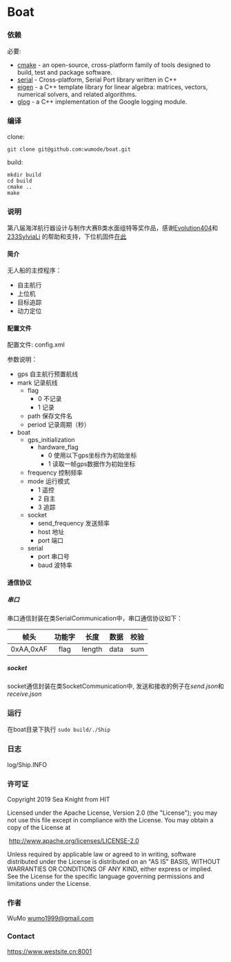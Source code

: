 ﻿# Boat

### 依赖

必要:

- [cmake](http://www.cmake.org/) - an open-source, cross-platform family of tools designed to build, test and package software. 
- [serial](http://wjwwood.github.com/serial/) - Cross-platform, Serial Port library written in C++
- [eigen](http://eigen.tuxfamily.org/) - a C++ template library for linear algebra: matrices, vectors, numerical solvers, and related algorithms.
- [glog](https://github.com/google/glog)  - a C++ implementation of the Google logging module. 

### 编译

clone:

`git clone git@github.com:wumode/boat.git`

build:

```shell
mkdir build
cd build
cmake ..
make
```

### 说明

第八届海洋航行器设计与制作大赛B类水面组特等奖作品，感谢[Evolution404](https://github.com/Evolution404)和[233SylviaLi](<https://github.com/233SylviaLi>) 的帮助和支持，下位机固件[在此](<https://github.com/wumode/boat-firmware>)

#### 简介

无人船的主控程序：

- 自主航行
- 上位机
- 目标追踪
- 动力定位

#### 配置文件

配置文件: config.xml

参数说明：

- gps 自主航行预置航线
- mark 记录航线
  - flag
    - 0 不记录
    - 1 记录
  - path 保存文件名
  - period 记录周期（秒）
- boat 
  - gps_initialization
    - hardware_flag
      - 0 使用以下gps坐标作为初始坐标
      - 1 读取一帧gps数据作为初始坐标
  - frequency 控制频率
  - mode 运行模式
    - 1 遥控
    - 2 自主
    - 3 追踪
  - socket
    - send_frequency 发送频率
    - host 地址
    - port 端口
  - serial
    - port 串口号
    - baud 波特率

#### 通信协议

##### 串口

串口通信封装在类SerialCommunication中，串口通信协议如下：

|   帧头    | 功能字 |  长度  | 数据 | 校验 |
| :-------: | :----: | :----: | :--: | :--: |
| 0xAA,0xAF |  flag  | length | data | sum  |

##### socket

socket通信封装在类SocketCommunication中, 发送和接收的例子在*send.json*和*receive.json*

### 运行

在boat目录下执行
`sudo build/./Ship`

### 日志
log/Ship.INFO

### 许可证

Copyright 2019 Sea Knight from HIT

Licensed under the Apache License, Version 2.0 (the "License");
you may not use this file except in compliance with the License.
You may obtain a copy of the License at

​				 http://www.apache.org/licenses/LICENSE-2.0

Unless required by applicable law or agreed to in writing, software
distributed under the License is distributed on an "AS IS" BASIS,
WITHOUT WARRANTIES OR CONDITIONS OF ANY KIND, either express or implied.
See the License for the specific language governing permissions and
limitations under the License.

### 作者

WuMo wumo1999@gmail.com

### Contact

https://www.westsite.cn:8001